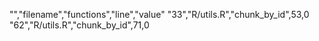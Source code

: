 "","filename","functions","line","value"
"33","R/utils.R","chunk_by_id",53,0
"62","R/utils.R","chunk_by_id",71,0
